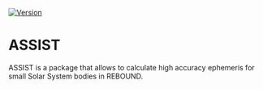 [![Version](https://img.shields.io/badge/assist-v1.0.0-green.svg?style=flat)](https://assist.readthedocs.org)

ASSIST
======

ASSIST is a package that allows to calculate high accuracy ephemeris for small Solar System bodies in REBOUND.
